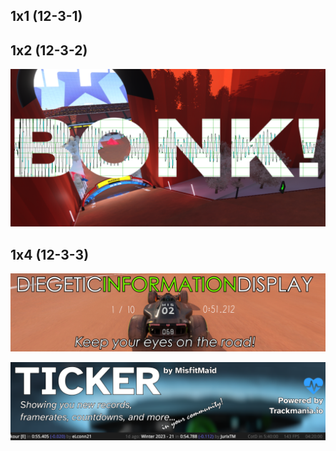 <!-- DO NOT EDIT THIS FILE DIRECTLY. To make changes, run generateSite.php > index.md -->

## 1x1 (12-3-1)



## 1x2 (12-3-2)

![1x2/bonk.png](1x2/bonk.png)



## 1x4 (12-3-3)

![1x4/DID.png](1x4/DID.png)

![1x4/ticker.png](1x4/ticker.png)

